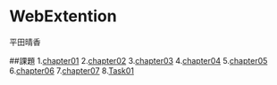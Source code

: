 # WebExtention
平田晴香

##課題
1.[chapter01](https://github.com/n20022/WebExtention/tree/master/chapter01)
2.[chapter02](https://github.com/n20022/WebExtention/tree/master/chapter02)
3.[chapter03](https://github.com/n20022/WebExtention/tree/master/chapter03)
4.[chapter04](https://github.com/n20022/WebExtention/tree/master/chapter04)
5.[chapter05](https://github.com/n20022/WebExtention/tree/master/chapter05)
6.[chapter06](https://github.com/n20022/WebExtention/tree/master/chapter06)
7.[chapter07](https://github.com/n20022/WebExtention/tree/master/chapter07)
8.[Task01](https://github.com/n20022/WebExtention/tree/master/Task01)

